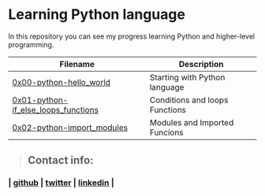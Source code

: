 # Learning Python language

In this repository you can see my progress learning Python and higher-level programming.

| Filename | Description |
|------------|-------------------|
|[0x00-python-hello_world](https://github.com/sashaveloz/holbertonschool-higher_level_programming/tree/master/0x00-python-hello_world)| Starting with Python language |
|[0x01-python-if_else_loops_functions](https://github.com/sashaveloz/holbertonschool-higher_level_programming/tree/master/0x01-python-if_else_loops_functions)| Conditions and loops Functions |
|[0x02-python-import_modules](https://github.com/sashaveloz/holbertonschool-higher_level_programming/tree/master/0x02-python-import_modules)| Modules and Imported Funcions |
> ## Contact info:
### | [github](https://github.com/sashaveloz) | [twitter](https://twitter.com/velozsasha) | [linkedin](https://www.linkedin.com/in/sasha-veloz-6512001b0/) |
